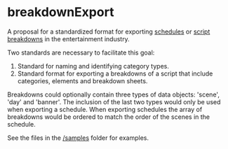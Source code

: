 # breakdownExport
A proposal for a standardized format for exporting [schedules](https://en.wikipedia.org/wiki/Shooting_schedule) or [script breakdowns](https://en.wikipedia.org/wiki/Script_breakdown) in the entertainment industry.

Two standards are necessary to facilitate this goal:

1) Standard for naming and identifying category types.
2) Standard format for exporting a breakdowns of a script that include categories, elements and breakdown sheets. 

Breakdowns could optionally contain three types of data objects: 'scene', 'day' and 'banner'. The inclusion of the last two types would only be used when exporting a schedule. When exporting schedules the array of breakdowns would be ordered to match the order of the scenes in the schedule.

See the files in the [/samples](https://github.com/thinkcrew/breakdownExport/tree/master/samples) folder for examples.
